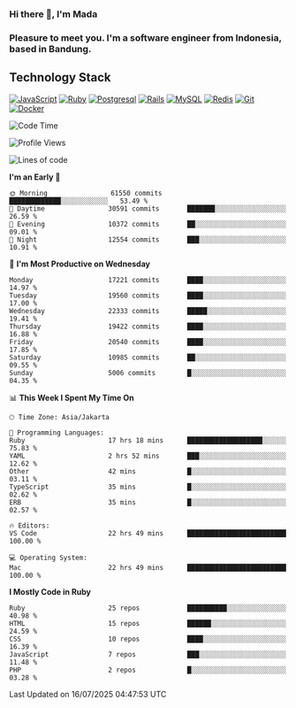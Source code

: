 ### Hi there 👋, I'm Mada
### Pleasure to meet you. I'm a software engineer from Indonesia, based in Bandung.

## Technology Stack

[![JavaScript](https://img.shields.io/badge/-JavaScript-%23F7DF1C?style=flat-square&logo=javascript&logoColor=000000&labelColor=%23F7DF1C&color=%23FFCE5A)](https://www.javascript.com/)
[![Ruby](https://img.shields.io/badge/Ruby-CC342D?style=flat-square&logo=ruby&logoColor=white)](https://www.ruby-lang.org/en/)
[![Postgresql](https://img.shields.io/badge/PostgreSQL-316192?style=flat-square&logo=postgresql&logoColor=ffffff)](https://www.postgresql.org/)
[![Rails](https://img.shields.io/badge/Ruby_on_Rails-CC0000?style=flat-square&logo=ruby-on-rails&logoColor=white)](https://rubyonrails.org/)
[![MySQL](https://img.shields.io/badge/-MySQL-4479A1?style=flat-square&logo=MySQL&logoColor=ffffff)](https://www.mysql.com/)
[![Redis](https://img.shields.io/badge/-Redis-DC382D?style=flat-square&logo=Redis&logoColor=ffffff)](https://redis.io/)
[![Git](https://img.shields.io/badge/-Git-%23F05032?style=flat-square&logo=git&logoColor=%23ffffff)](https://git-scm.com/)
[![Docker](https://img.shields.io/badge/-Docker-2496ED?style=flat-square&logo=docker&logoColor=ffffff)](https://www.docker.com/)
<!--
**madaarya/madaarya** is a ✨ _special_ ✨ repository because its `README.md` (this file) appears on your GitHub profile.

Here are some ideas to get you started:

- 🔭 I’m currently working on ...
- 🌱 I’m currently learning ...
- 👯 I’m looking to collaborate on ...
- 🤔 I’m looking for help with ...
- 💬 Ask me about ...
- 📫 How to reach me: ...
- 😄 Pronouns: ...
- ⚡ Fun fact: ...
-->
<!--START_SECTION:waka-->
![Code Time](http://img.shields.io/badge/Code%20Time-7%2C478%20hrs%2039%20mins-blue)

![Profile Views](http://img.shields.io/badge/Profile%20Views-0-blue)

![Lines of code](https://img.shields.io/badge/From%20Hello%20World%20I%27ve%20Written-52.3%20million%20lines%20of%20code-blue)

**I'm an Early 🐤** 

```text
🌞 Morning                61550 commits       █████████████░░░░░░░░░░░░   53.49 % 
🌆 Daytime                30591 commits       ███████░░░░░░░░░░░░░░░░░░   26.59 % 
🌃 Evening                10372 commits       ██░░░░░░░░░░░░░░░░░░░░░░░   09.01 % 
🌙 Night                  12554 commits       ███░░░░░░░░░░░░░░░░░░░░░░   10.91 % 
```
📅 **I'm Most Productive on Wednesday** 

```text
Monday                   17221 commits       ████░░░░░░░░░░░░░░░░░░░░░   14.97 % 
Tuesday                  19560 commits       ████░░░░░░░░░░░░░░░░░░░░░   17.00 % 
Wednesday                22333 commits       █████░░░░░░░░░░░░░░░░░░░░   19.41 % 
Thursday                 19422 commits       ████░░░░░░░░░░░░░░░░░░░░░   16.88 % 
Friday                   20540 commits       ████░░░░░░░░░░░░░░░░░░░░░   17.85 % 
Saturday                 10985 commits       ██░░░░░░░░░░░░░░░░░░░░░░░   09.55 % 
Sunday                   5006 commits        █░░░░░░░░░░░░░░░░░░░░░░░░   04.35 % 
```


📊 **This Week I Spent My Time On** 

```text
🕑︎ Time Zone: Asia/Jakarta

💬 Programming Languages: 
Ruby                     17 hrs 18 mins      ███████████████████░░░░░░   75.83 % 
YAML                     2 hrs 52 mins       ███░░░░░░░░░░░░░░░░░░░░░░   12.62 % 
Other                    42 mins             █░░░░░░░░░░░░░░░░░░░░░░░░   03.11 % 
TypeScript               35 mins             █░░░░░░░░░░░░░░░░░░░░░░░░   02.62 % 
ERB                      35 mins             █░░░░░░░░░░░░░░░░░░░░░░░░   02.57 % 

🔥 Editors: 
VS Code                  22 hrs 49 mins      █████████████████████████   100.00 % 

💻 Operating System: 
Mac                      22 hrs 49 mins      █████████████████████████   100.00 % 
```

**I Mostly Code in Ruby** 

```text
Ruby                     25 repos            ██████████░░░░░░░░░░░░░░░   40.98 % 
HTML                     15 repos            ██████░░░░░░░░░░░░░░░░░░░   24.59 % 
CSS                      10 repos            ████░░░░░░░░░░░░░░░░░░░░░   16.39 % 
JavaScript               7 repos             ███░░░░░░░░░░░░░░░░░░░░░░   11.48 % 
PHP                      2 repos             █░░░░░░░░░░░░░░░░░░░░░░░░   03.28 % 
```




 Last Updated on 16/07/2025 04:47:53 UTC
<!--END_SECTION:waka-->
